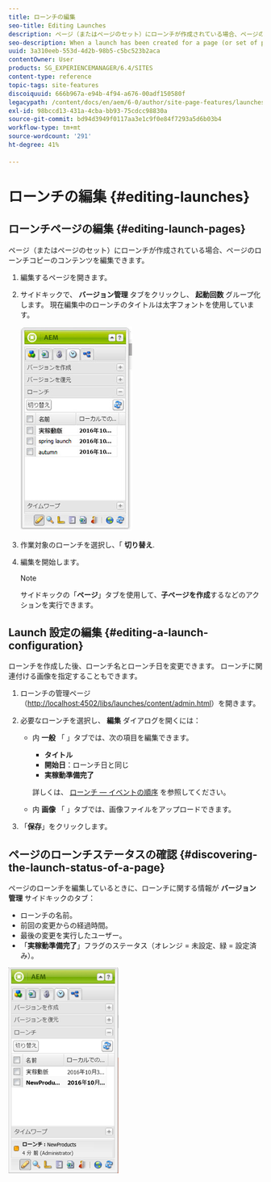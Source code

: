 ```yaml
---
title: ローンチの編集
seo-title: Editing Launches
description: ページ（またはページのセット）にローンチが作成されている場合、ページのローンチコピーのコンテンツを編集できます。
seo-description: When a launch has been created for a page (or set of pages) you can edit the content in the launch copy of the page(s).
uuid: 3a310eeb-553d-4d2b-98b5-c5bc523b2aca
contentOwner: User
products: SG_EXPERIENCEMANAGER/6.4/SITES
content-type: reference
topic-tags: site-features
discoiquuid: 666b967a-e94b-4f94-a676-00adf150580f
legacypath: /content/docs/en/aem/6-0/author/site-page-features/launches
exl-id: 98bccd13-431a-4cba-bb93-75cdcc98830a
source-git-commit: bd94d3949f0117aa3e1c9f0e84f7293a5d6b03b4
workflow-type: tm+mt
source-wordcount: '291'
ht-degree: 41%

---
```


# ローンチの編集 {#editing-launches}

## ローンチページの編集 {#editing-launch-pages}

ページ（またはページのセット）にローンチが作成されている場合、ページのローンチコピーのコンテンツを編集できます。

1. 編集するページを開きます。
1. サイドキックで、 **バージョン管理** タブをクリックし、 **起動回数** グループ化します。 現在編集中のローンチのタイトルは太字フォントを使用しています。

   ![chlimage_1-13](assets/chlimage_1-13.jpeg)

1. 作業対象のローンチを選択し、「 **切り替え**.
1. 編集を開始します。

   >[!NOTE]
   >
   >サイドキックの「**ページ**」タブを使用して、**子ページを作成**&#x200B;するなどのアクションを実行できます。

## Launch 設定の編集 {#editing-a-launch-configuration}

ローンチを作成した後、ローンチ名とローンチ日を変更できます。 ローンチに関連付ける画像を指定することもできます。

1. ローンチの管理ページ（[http://localhost:4502/libs/launches/content/admin.html](http://localhost:4502/libs/launches/content/admin.html)）を開きます。

1. 必要なローンチを選択し、 **編集** ダイアログを開くには：

   * 内 **一般** 「 」タブでは、次の項目を編集できます。

      * **タイトル**
      * **開始日**：ローンチ日と同じ
      * **実稼動準備完了**

      詳しくは、 [ローンチ — イベントの順序](/help/sites-authoring/launches.md#launches-the-order-of-events) を参照してください。

   * 内 **画像** 「 」タブでは、画像ファイルをアップロードできます。


1. 「**保存**」をクリックします。

## ページのローンチステータスの確認 {#discovering-the-launch-status-of-a-page}

ページのローンチを編集しているときに、ローンチに関する情報が **バージョン管理** サイドキックのタブ：

* ローンチの名前。
* 前回の変更からの経過時間。
* 最後の変更を実行したユーザー。
* 「**実稼動準備完了**」フラグのステータス（オレンジ = 未設定、緑 = 設定済み）。

![chlimage_1-186](assets/chlimage_1-186.png)
